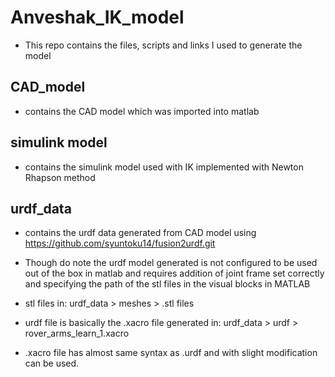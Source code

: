 # Anveshak_IK_model
* This repo contains the files, scripts and links I used to generate the model

## CAD_model
  * contains the CAD model which was imported into matlab
  
## simulink model
  * contains the simulink model used with IK implemented with Newton Rhapson method
  
## urdf_data
  * contains the urdf data generated from CAD model using https://github.com/syuntoku14/fusion2urdf.git
  * Though do note the urdf model generated is not configured to be used out of the box in matlab and requires addition of joint frame set correctly and specifying the path of the stl files in the visual blocks in MATLAB


  * stl files in: urdf_data > meshes > .stl files
  * urdf file is basically the .xacro file generated in: urdf_data > urdf > rover_arms_learn_1.xacro
  * .xacro file has almost same syntax as .urdf and with slight modification can be used.
